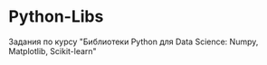 # Python-Libs
Задания по курсу "Библиотеки Python для Data Science: Numpy, Matplotlib, Scikit-learn"
